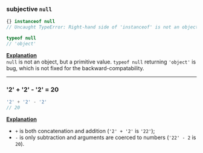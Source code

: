### subjective `null`

```js
{} instanceof null
// Uncaught TypeError: Right-hand side of 'instanceof' is not an object
```

```js
typeof null
// 'object'
```

**[Explanation](https://stackoverflow.com/a/7968470)**<br/>
`null` is not an object, but a primitive value. `typeof null` returning `'object'` is bug, which is not fixed for the backward-compatability.

---

### '2' + '2' - '2' = 20

```js
'2' + '2' - '2'
// 20
```

**[Explanation](https://stackoverflow.com/a/48675918)**<br/>
- `+` is both concatenation and addition (`'2' + '2'` is `'22'`);
- `-` is only subtraction and arguments are coerced to numbers (`'22' - 2` is `20`).
